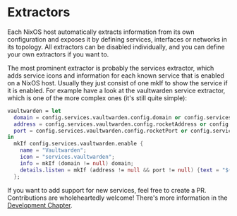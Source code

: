 # Extractors

Each NixOS host automatically extracts information from its own configuration and exposes
it by defining services, interfaces or networks in its topology.
All extractors can be disabled individually, and you can define your own extractors if you want to.

The most prominent extractor is probably the services extractor, which adds service
icons and information for each known service that is enabled on a NixOS host.
Usually they just consist of one mkIf to show the service if it is enabled.
For example have a look at the vaultwarden service extractor, which is one of the more
complex ones (it's still quite simple):

```nix
vaultwarden = let
  domain = config.services.vaultwarden.config.domain or config.services.vaultwarden.config.DOMAIN or null;
  address = config.services.vaultwarden.config.rocketAddress or config.services.vaultwarden.config.ROCKET_ADDRESS or null;
  port = config.services.vaultwarden.config.rocketPort or config.services.vaultwarden.config.ROCKET_PORT or null;
in
  mkIf config.services.vaultwarden.enable {
    name = "Vaultwarden";
    icon = "services.vaultwarden";
    info = mkIf (domain != null) domain;
    details.listen = mkIf (address != null && port != null) {text = "${address}:${toString port}";};
  };
```

If you want to add support for new services, feel free to create a PR. Contributions are wholeheartedly welcome!
There's more information in the [Development Chapter](./development.html).

